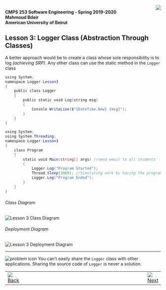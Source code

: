 <img style="float: right;" src="../../Images/aublogosmall.png"> 

**CMPS 253 Software Engineering - Spring 2019-2020 \
Mahmoud Bdeir \
American University of Beirut**




## Lesson 3: Logger Class (Abstraction Through Classes)


A better approach would be to create a class whose sole responsibility is to log _(achieving SRP)_.
Any other class can use the static method in the `Logger` class




```C#
using System;
namespace Logger.Lesson3
{
    public class Logger
    {
        public static void Log(string msg)
        {
            Console.WriteLine($"{DateTime.Now} {msg}");
        }
    }
}
```

```C#
using System;
using System.Threading;
namespace Logger.Lesson3
{
    class Program
    {
        static void Main(string[] args) //send email to all students
        {
            Logger.Log("Program Started");
            Thread.Sleep(3000); //Simulating work by having the program sleep for 3 seconds
            Logger.Log("Program Ended");
        }
    }
}
```


###### Class Diagram
![Lesson 3 Class Diagram](../images/Class-Diagram.png)
###### Deployment Diagram
![Lesson 3 Deployment Diagram](../images/Deployment-Diagram.png)
____

![problem icon](../../Images/problem.png 'Problem') You can’t easily share the `Logger` class with other applications. Sharing the source code of `Logger` is never a solution.

<table style='width=100%;'>
<tr>
<td><a href="../../../../tree/master/Lesson%2002%20Log%20Method/Source%20Code"><img src='../../Images/leftarrow.png'> Back</a></td>
<td width="100%"></td>
<td><a href="../../../../tree/master/Lesson%2004%20Logger%20Library/Source%20Code"><img src='../../Images/rightarrow.png'> Next</a></td>
</tr>
</table>
